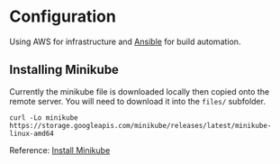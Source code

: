 # Configuration

Using AWS for infrastructure and [Ansible](https://www.ansible.com)
for build automation.

## Installing Minikube

Currently the minikube file is downloaded locally then
copied onto the remote server. You will need to download 
it into the `files/` subfolder.

```{bash}
curl -Lo minikube https://storage.googleapis.com/minikube/releases/latest/minikube-linux-amd64
```

Reference: [Install Minikube](https://kubernetes.io/docs/tasks/tools/install-minikube/)
